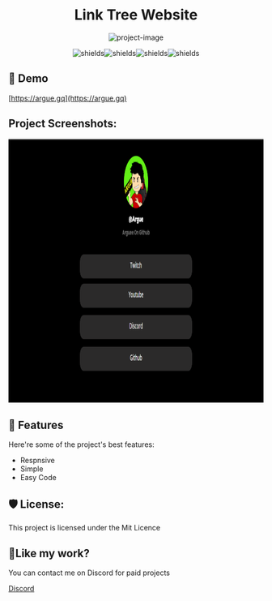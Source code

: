 <h1 align="center" id="title">Link Tree Website</h1>

<p align="center"><img src="https://socialify.git.ci/Arguee/LinkTree-Website/image?description=1&amp;language=1&amp;logo=https%3A%2F%2Fargue.gq%2Fassets%2Fprofilepicture.png&amp;name=1&amp;owner=1&amp;theme=Light" alt="project-image"></p>

<p align="center"><img src="https://img.shields.io/github/issues/Arguee/LinkTree-Website" alt="shields"><img src="https://img.shields.io/github/forks/Arguee/LinkTree-Website" alt="shields"><img src="https://img.shields.io/github/stars/Arguee/LinkTree-Website" alt="shields"><img src="https://img.shields.io/github/license/Arguee/LinkTree-Website" alt="shields"></p>

<h2>🚀 Demo</h2>

[https://argue.gq](https://argue.gq)

<h2>Project Screenshots:</h2>

<img src="https://github.com/Arguee/LinkTree-Website/blob/main/.github/WebsiteView.PNG?raw=true" alt="project-screenshot" width="880" height="520/">

  
  
<h2>🧐 Features</h2>

Here're some of the project's best features:

*   Respnsive
*   Simple
*   Easy Code

<h2>🛡️ License:</h2>

This project is licensed under the Mit Licence

<h2>💖Like my work?</h2>

You can contact me on Discord for paid projects<p>[Discord](https://discord.com/users/842978764690030593)</p>
